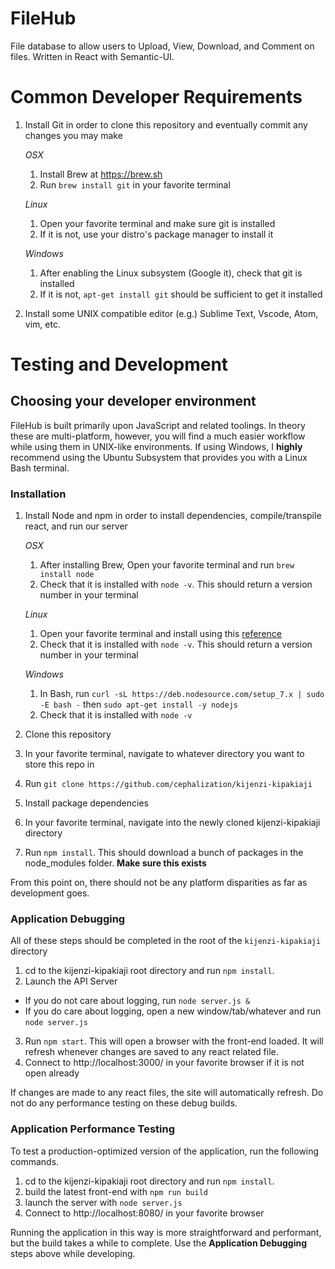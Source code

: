 # FileHub
File database to allow users to Upload, View, Download, and Comment on files. Written in React with Semantic-UI.

# Common Developer Requirements
1. Install Git in order to clone this repository and eventually commit any changes you may make

    _OSX_

      1. Install Brew at https://brew.sh
      2. Run `brew install git` in your favorite terminal

    _Linux_

      1. Open your favorite terminal and make sure git is installed
      2. If it is not, use your distro's package manager to install it

    _Windows_

      1. After enabling the Linux subsystem (Google it), check that git is installed
      2. If it is not, `apt-get install git` should be sufficient to get it installed

2. Install some UNIX compatible editor (e.g.) Sublime Text, Vscode, Atom, vim, etc.


# Testing and Development

## Choosing your developer environment
FileHub is built primarily upon JavaScript and related toolings.
In theory these are multi-platform, however, you will find a much easier workflow while using them in UNIX-like environments.
If using Windows, I __highly__ recommend using the Ubuntu Subsystem that provides you with a Linux Bash terminal.

### Installation
1. Install Node and npm in order to install dependencies, compile/transpile react, and run our server

    _OSX_

      1. After installing Brew, Open your favorite terminal and run `brew install node`
      2. Check that it is installed with `node -v`. This should return a version number in your terminal

    _Linux_

      1. Open your favorite terminal and install using this [reference](https://nodejs.org/en/download/package-manager/)
      2. Check that it is installed with `node -v`. This should return a version number in your terminal

    _Windows_

      1. In Bash, run `curl -sL https://deb.nodesource.com/setup_7.x | sudo -E bash -` then `sudo apt-get install -y nodejs`
      2. Check that it is installed with `node -v`


2. Clone this repository
  1. In your favorite terminal, navigate to whatever directory you want to store this repo in
  2. Run `git clone https://github.com/cephalization/kijenzi-kipakiaji`

3. Install package dependencies
  1. In your favorite terminal, navigate into the newly cloned kijenzi-kipakiaji directory
  2. Run `npm install`. This should download a bunch of packages in the node_modules folder. __Make sure this exists__

From this point on, there should not be any platform disparities as far as development goes.

### Application Debugging
All of these steps should be completed in the root of the `kijenzi-kipakiaji` directory

1. cd to the kijenzi-kipakiaji root directory and run `npm install`.
2. Launch the API Server
  - If you do not care about logging, run `node server.js &`
  - If you do care about logging, open a new window/tab/whatever and run `node server.js`
3. Run `npm start`. This will open a browser with the front-end loaded. It will refresh whenever changes are saved to any react related file.
4. Connect to http://localhost:3000/ in your favorite browser if it is not open already

If changes are made to any react files, the site will automatically refresh.
Do not do any performance testing on these debug builds.

### Application Performance Testing
To test a production-optimized version of the application, run the following commands.
1. cd to the kijenzi-kipakiaji root directory and run `npm install`.
2. build the latest front-end with `npm run build`
3. launch the server with `node server.js`
4. Connect to http://localhost:8080/ in your favorite browser

Running the application in this way is more straightforward and performant,  but the build takes a while to complete.
Use the __Application Debugging__ steps above while developing.
